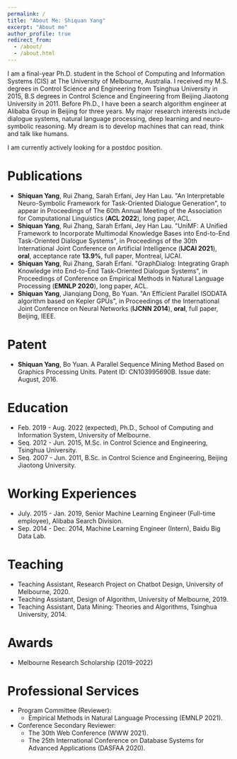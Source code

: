 ```yaml
---
permalink: /
title: "About Me: Shiquan Yang"
excerpt: "About me"
author_profile: true
redirect_from: 
  - /about/
  - /about.html
---
```


I am a final-year Ph.D. student in the School of Computing and Information Systems (CIS) at The University of Melbourne, Australia. I received my M.S. degrees in Control Science and Engineering from Tsinghua University in 2015, B.S degrees in Control Science and Engineering from Beijing Jiaotong University in 2011. Before Ph.D., I have been a search algorithm engineer at Alibaba Group in Beijing for three years. My major research interests include dialogue systems, natural language processing, deep learning and neuro-symbolic reasoning. My dream is to develop machines that can read, think and talk like humans.

I am currently actively looking for a postdoc position.

Publications
======
* **Shiquan Yang**, Rui Zhang, Sarah Erfani, Jey Han Lau. "An Interpretable Neuro-Symbolic Framework for Task-Oriented Dialogue Generation", to appear in Proceedings of The 60th Annual Meeting of the Association for Computational Linguistics (**ACL 2022**), long paper, ACL.
* **Shiquan Yang**, Rui Zhang, Sarah Erfani, Jey Han Lau. "UniMF: A Unified Framework to Incorporate Multimodal Knowledge Bases into End-to-End Task-Oriented Dialogue Systems", in Proceedings of the 30th International Joint Conference on Artificial Intelligence (**IJCAI 2021**), **oral**, acceptance rate **13.9%**, full paper, Montreal, IJCAI.
* **Shiquan Yang**, Rui Zhang, Sarah Erfani. "GraphDialog: Integrating Graph Knowledge into End-to-End Task-Oriented Dialogue Systems", in Proceedings of Conference on Empirical Methods in Natural Language Processing (**EMNLP 2020**), long paper, ACL.
* **Shiquan Yang**, Jianqiang Dong, Bo Yuan. "An Efficient Parallel ISODATA algorithm based on Kepler GPUs", in Proceedings of the International Joint Conference on Neural Networks (**IJCNN 2014**), **oral**, full paper, Beijing, IEEE. 

Patent
======
* **Shiquan Yang**, Bo Yuan. A Parallel Sequence Mining Method Based on Graphics Processing Units. Patent ID: CN103995690B. Issue date: August, 2016.

Education
======
* Feb. 2019 - Aug. 2022 (expected), Ph.D., School of Computing and Information System, University of Melbourne.
* Seq. 2012 - Jun. 2015, M.Sc. in Control Science and Engineering, Tsinghua University.
* Seq. 2007 - Jun. 2011, B.Sc. in Control Science and Engineering, Beijing Jiaotong University.

Working Experiences
======
* July. 2015 - Jan. 2019, Senior Machine Learning Engineer (Full-time employee), Alibaba Search Division.
* Sep. 2014 - Dec. 2014, Machine Learning Engineer (Intern), Baidu Big Data Lab.

Teaching
======
* Teaching Assistant, Research Project on Chatbot Design, University of Melbourne, 2020.
* Teaching Assistant, Design of Algorithm, University of Melbourne, 2019.
* Teaching Assistant, Data Mining: Theories and Algorithms, Tsinghua University, 2014.

Awards
======
* Melbourne Research Scholarship (2019-2022)

Professional Services
======
- Program Committee (Reviewer):
    - Empirical Methods in Natural Language Processing (EMNLP 2021).
- Conference Secondary Reviewer:
    - The 30th Web Conference (WWW 2021).
    - The 25th International Conference on Database Systems for Advanced Applications (DASFAA 2020).
